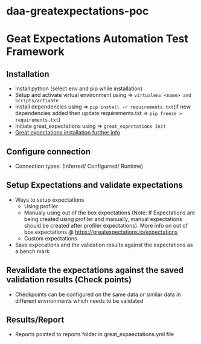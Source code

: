 # daa-greatexpectations-poc
# Geat Expectations Automation Test Framework

## Installation 
* Install python (select env and pip while installation)
* Setup and activate virtual environment using => ``` virtualenv <name> and Scripts/activate ```
* Install dependencies using => ``` pip install -r requirements.txt ```(if new dependencies added then update requirements.txt => ``` pip freeze > requirements.txt ```)
* Initiate great_expectations using => ``` great_expectations init ```
* [Great expectations installation further info](https://docs.greatexpectations.io/docs/guides/setup/installation/local)

## Configure connection 
* Connection types: (Inferred/ Configurred/ Runtime)

## Setup Expectations and validate expectations
* Ways to setup expectations
	* Using profiler
	* Manualy using out of the box expectations 
	(Note: If Expectations are being created using profiler and manually, manual expectations should be created after profiler expectations). More info on out of box expectations @ https://greatexpectations.io/expectations
	* Custom expectations
* Save expecations and the validation results against the expectations as a bench mark

## Revalidate the expectations against the saved validation results (Check points)
* Checkpoints can be configured on the same data or similar data in different envrionments which needs to be validated

## Results/Report
* Reports pointed to reports folder in great_expaectations.yml file
